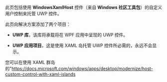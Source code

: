 ﻿此页包括使用 **WindowsXamlHost** 控件（来自 **Windows 社区工具包**）的自定义用户控制来托管 UWP 控件。

此页向解决方案添加了两个项目：

- **UWP 库**，该库将承载将在 WPF 应用中呈现的 UWP 控件。

- **UWP 应用项目**，这是使用 XAML 岛托管 UWP 控件所必需的，永远不会显示。

您可以在使用 XAML 群岛的"https://docs.microsoft.com/windows/apps/desktop/modernize/host-custom-control-with-xaml-islands